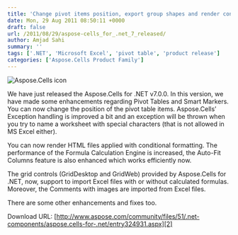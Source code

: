 ```yaml
---
title: 'Change pivot items position, export group shapes and render conditionally formatted HTML using Aspose.Cells for .NET 7.0.0'
date: Mon, 29 Aug 2011 08:50:11 +0000
draft: false
url: /2011/08/29/aspose-cells_for_.net_7_released/
author: Amjad Sahi
summary: ''
tags: ['.NET', 'Microsoft Excel', 'pivot table', 'product release']
categories: ['Aspose.Cells Product Family']
---
```


![Aspose.Cells icon][1]

We have just released the Aspose.Cells for .NET v7.0.0. In this version, we have made some enhancements regarding Pivot Tables and Smart Markers. You can now change the position of the pivot table items. Aspose.Cells’ Exception handling is improved a bit and an exception will be thrown when you try to name a worksheet with special characters (that is not allowed in MS Excel either).

You can now render HTML files applied with conditional formatting. The performance of the Formula Calculation Engine is increased, the Auto-Fit Columns feature is also enhanced which works efficiently now.

The grid controls (GridDesktop and GridWeb) provided by Aspose.Cells for .NET, now, support to import Excel files with or without calculated formulas. Moreover, the Comments with images are imported from Excel files.

There are some other enhancements and fixes too.

Download URL: [http://www.aspose.com/community/files/51/.net-components/aspose.cells-for-.net/entry324931.aspx][2]




[1]: http://www.aspose.com/Images/aspose.cells-logo2.jpg
[2]: http://www.aspose.com/community/files/51/.net-components/aspose.cells-for-.net/entry324931.aspx




